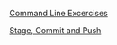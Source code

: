 [Command Line Excercises](https://github.com/p-czigany/git-lesson-repository.git)

[Stage, Commit and Push](https://github.com/greenfox-academy/p-czigany.git)
